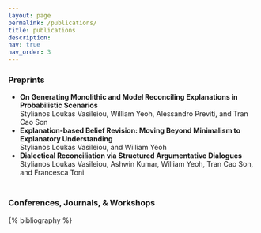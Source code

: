```yaml
---
layout: page
permalink: /publications/
title: publications
description:
nav: true
nav_order: 3
---
```



<!-- _pages/publications.md -->
<div class="publications">
<h3>
Preprints
</h3>
<ul> 
<li><strong>On Generating Monolithic and Model Reconciling Explanations in Probabilistic Scenarios</strong> <br> 
Stylianos Loukas Vasileiou, William Yeoh, Alessandro Previti, and Tran Cao Son </li>
<li><strong>Explanation-based Belief Revision: Moving Beyond Minimalism to Explanatory Understanding</strong> <br> 
Stylianos Loukas Vasileiou, and William Yeoh </li>
<li><strong>Dialectical Reconciliation via Structured Argumentative Dialogues</strong> <br> 
Stylianos Loukas Vasileiou, Ashwin Kumar, William Yeoh, Tran Cao Son, and Francesca Toni </li>
</ul>

<h3>
<br>
Conferences, Journals, & Workshops
</h3>
{% bibliography %}
</div>
